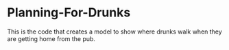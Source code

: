 # Planning-For-Drunks

This is the code that creates a model to show where drunks walk when they are getting home from the pub. 
